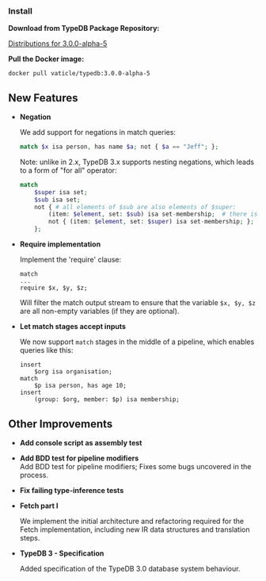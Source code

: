 ### Install

**Download from TypeDB Package Repository:**

[Distributions for 3.0.0-alpha-5](https://cloudsmith.io/~typedb/repos/public-release/packages/?q=name%3A%5Etypedb-all+version%3A3.0.0-alpha-5)

**Pull the Docker image:**

```docker pull vaticle/typedb:3.0.0-alpha-5```

## New Features

- **Negation**

  We add support for negations in match queries:
  ```php
  match $x isa person, has name $a; not { $a == "Jeff"; };
  ```

  Note: unlike in 2.x, TypeDB 3.x supports nesting negations, which leads to a form of "for all" operator:
  ```php
  match
      $super isa set;
      $sub isa set;
      not { # all elements of $sub are also elements of $super:
          (item: $element, set: $sub) isa set-membership;  # there is no element in $sub...
          not { (item: $element, set: $super) isa set-membership; }; # ... that isn't also an element of $super
      };
  ```

- **Require implementation**

  Implement the 'require' clause:
  ```
  match
  ...
  require $x, $y, $z;
  ```
  Will filter the match output stream to ensure that the variable `$x, $y,
  $z` are all non-empty variables (if they are optional).

- **Let match stages accept inputs**

  We now support `match` stages in the middle of a pipeline, which enables queries like this:
  ```
  insert
      $org isa organisation;
  match
      $p isa person, has age 10;
  insert
      (group: $org, member: $p) isa membership;
  ```


## Other Improvements
- **Add console script as assembly test**

- **Add BDD test for pipeline modifiers**\
  Add BDD test for pipeline modifiers; Fixes some bugs uncovered in the process.

- **Fix failing type-inference tests**

- **Fetch part I**
  
  We implement the initial architecture and refactoring required for the Fetch implementation, including new IR data structures and translation steps.
  
- **TypeDB 3 - Specification**
  
  Added specification of the TypeDB 3.0 database system behaviour.

